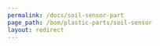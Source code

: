 ```yaml
---
permalink: /docs/soil-sensor-part
page_path: /bom/plastic-parts/soil-sensor
layout: redirect
---
```


